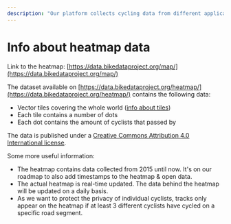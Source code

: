 ```yaml
---
description: "Our platform collects cycling data from different applications and makes the collected data available as open data. Our first available open dataset is the data behind the heatmap. \U0001F5FA"
---
```


# Info about heatmap data

Link to the heatmap: [https://data.bikedataproject.org/map/](https://data.bikedataproject.org/map/)

The dataset available on [https://data.bikedataproject.org/heatmap/](https://data.bikedataproject.org/heatmap/) contains the following data:

* Vector tiles covering the whole world \([info about tiles](https://wiki.openstreetmap.org/wiki/Tiles)\)
* Each tile contains a number of dots
* Each dot contains the amount of cyclists that passed by

The data is published under a [Creative Commons Attribution 4.0 International license](https://creativecommons.org/licenses/by/4.0/).

Some more useful information:

* The heatmap contains data collected from 2015 until now. It's on our roadmap to also add timestamps to the heatmap & open data.
* The actual heatmap is real-time updated. The data behind the heatmap will be updated on a daily basis.
* As we want to protect the privacy of individual cyclists, tracks only appear on the heatmap if at least 3 different cyclists have cycled on a specific road segment.





